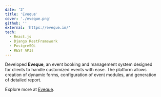 ```yaml
---
date: '2'
title: 'Eveque'
cover: './eveque.png'
github: ''
external: 'https://eveque.in/'
tech:
  - React.js
  - Django RestFramework
  - PostgreSQL
  - REST APIs
---
```


Developed **Eveque**, an event booking and management system designed for clients to handle customized events with ease. The platform allows creation of dynamic forms, configuration of event modules, and generation of detailed report.

Explore more at [Eveque](https://eveque.in/).
